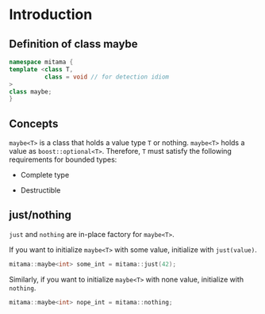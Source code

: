 # Introduction

## Definition of class maybe

```cpp
namespace mitama {
template <class T,
          class = void // for detection idiom
>
class maybe;
}
```

## Concepts

`maybe<T>` is a class that holds a value type `T` or nothing.
`maybe<T>` holds a value as `boost::optional<T>`.
Therefore, `T` must satisfy the following requirements for bounded types:

- Complete type

- Destructible

## just/nothing

`just` and `nothing` are in-place factory for `maybe<T>`.

If you want to initialize `maybe<T>` with some value, initialize with `just(value)`.

```cpp
mitama::maybe<int> some_int = mitama::just(42);
```

Similarly, if you want to initialize `maybe<T>` with none value, initialize with `nothing`.

```cpp
mitama::maybe<int> nope_int = mitama::nothing;
```

